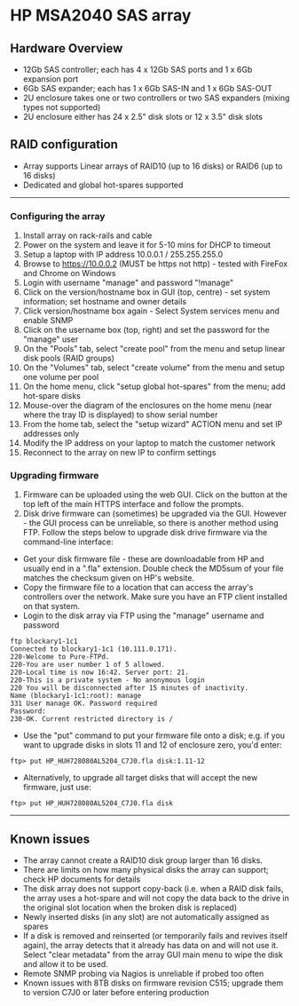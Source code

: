 # HP MSA2040 SAS array

## Hardware Overview
 * 12Gb SAS controller; each has 4 x 12Gb SAS ports and 1 x 6Gb expansion port
 * 6Gb SAS expander; each has 1 x 6Gb SAS-IN and 1 x 6Gb SAS-OUT
 * 2U enclosure takes one or two controllers or two SAS expanders (mixing types not supported)
 * 2U enclosure either has 24 x 2.5" disk slots or 12 x 3.5" disk slots

## RAID configuration
 * Array supports Linear arrays of RAID10 (up to 16 disks) or RAID6 (up to 16 disks)
 * Dedicated and global hot-spares supported

***
### Configuring the array
1. Install array on rack-rails and cable
2. Power on the system and leave it for 5-10 mins for DHCP to timeout
3. Setup a laptop with IP address 10.0.0.1 / 255.255.255.0
4. Browse to https://10.0.0.2 (MUST be https not http) - tested with FireFox and Chrome on Windows
5. Login with username "manage" and password "!manage"
6. Click on the version/hostname box in GUI (top, centre) - set system information; set hostname and owner details
7. Click version/hostname box again - Select System services menu and enable SNMP
8. Click on the username box (top, right) and set the password for the "manage" user
9. On the "Pools" tab, select "create pool" from the menu and setup linear disk pools (RAID groups)
10. On the "Volumes" tab, select "create volume" from the menu and setup one volume per pool
11. On the home menu, click "setup global hot-spares" from the menu; add hot-spare disks
12. Mouse-over the diagram of the enclosures on the home menu (near where the tray ID is displayed) to show serial number
13. From the home tab, select the "setup wizard" ACTION menu and set IP addresses only
14. Modify the IP address on your laptop to match the customer network
15. Reconnect to the array on new IP to confirm settings

### Upgrading firmware

1. Firmware can be uploaded using the web GUI. Click on the button at the top left of the main HTTPS interface and follow the prompts. 
2. Disk drive firmware can (sometimes) be upgraded via the GUI. However - the GUI process can be unreliable, so there is another method using FTP. Follow the steps below to upgrade disk drive firmware via the command-line interface:

  * Get your disk firmware file - these are downloadable from HP and usually end in a ".fla" extension. Double check the MD5sum of your file matches the checksum given on HP's website. 
  * Copy the firmware file to a location that can access the array's controllers over the network. Make sure you have an FTP client installed on that system. 
  * Login to the disk array via FTP using the "manage" username and password
```
ftp blockary1-1c1
Connected to blockary1-1c1 (10.111.0.171).
220-Welcome to Pure-FTPd.
220-You are user number 1 of 5 allowed.
220-Local time is now 16:42. Server port: 21.
220-This is a private system - No anonymous login
220 You will be disconnected after 15 minutes of inactivity.
Name (blockary1-1c1:root): manage
331 User manage OK. Password required
Password:
230-OK. Current restricted directory is /
```
  * Use the "put" command to put your firmware file onto a disk; e.g. if you want to upgrade disks in slots 11 and 12 of enclosure zero, you'd enter:
```
ftp> put HP_HUH728080AL5204_C7J0.fla disk:1.11-12
```
  * Alternatively, to upgrade all target disks that will accept the new firmware, just use:
```
ftp> put HP_HUH728080AL5204_C7J0.fla disk
```

***
## Known issues
 * The array cannot create a RAID10 disk group larger than 16 disks. 
 * There are limits on how many physical disks the array can support; check HP documents for details
 * The disk array does not support copy-back (i.e. when a RAID disk fails, the array uses a hot-spare and will not copy the data back to the drive in the original slot location when the broken disk is replaced)
 * Newly inserted disks (in any slot) are not automatically assigned as spares
 * If a disk is removed and reinserted (or temporarily fails and revives itself again), the array detects that it already has data on and will not use it. Select "clear metadata" from the array GUI main menu to wipe the disk and allow it to be used. 
 * Remote SNMP probing via Nagios is unreliable if probed too often
 * Known issues with 8TB disks on firmware revision C515; upgrade them to version C7J0 or later before entering production